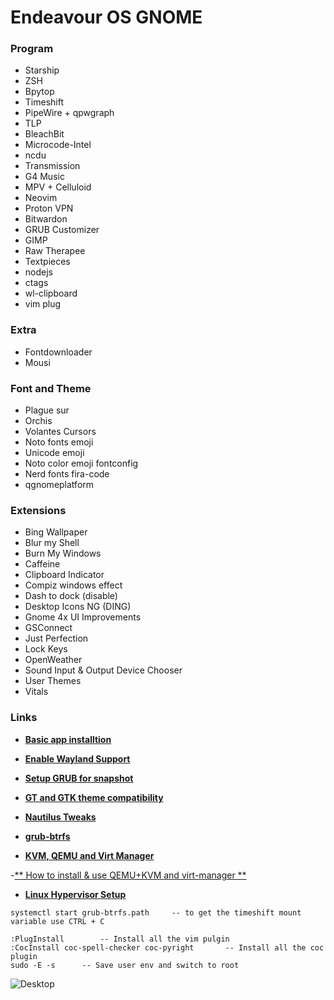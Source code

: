 # Endeavour OS GNOME

### Program

- Starship
- ZSH
- Bpytop
- Timeshift
- PipeWire + qpwgraph
- TLP
- BleachBit
- Microcode-Intel
- ncdu
- Transmission
- G4 Music
- MPV + Celluloid
- Neovim
- Proton VPN
- Bitwardon
- GRUB Customizer
- GIMP
- Raw Therapee
- Textpieces
-  nodejs 
- ctags 
- wl-clipboard
- vim plug

### Extra

- Fontdownloader
- Mousi

### Font and Theme
- Plague sur
- Orchis
- Volantes Cursors
- Noto fonts emoji
- Unicode emoji
- Noto color emoji fontconfig
- Nerd fonts fira-code
- qgnomeplatform

### Extensions
- Bing Wallpaper
- Blur my Shell
- Burn My Windows
- Caffeine 
- Clipboard Indicator 
- Compiz windows effect
- Dash to dock (disable)
- Desktop Icons NG (DING) 
- Gnome 4x UI Improvements
- GSConnect 
- Just Perfection 
- Lock Keys
- OpenWeather 
- Sound Input & Output Device Chooser 
- User Themes 
- Vitals

### Links
- [**Basic app installtion**](https://www.youtube.com/watch?v=8ORIVRKZnwQ "15 Things You MUST DO After Installing EndeavourOS")

- [**Enable Wayland Support**](https://forum.endeavouros.com/t/enable-wayland-gnome-gdm-with-nvidia-and-make-gestures-suspend-work/31621 "# [Enable wayland Gnome/GDM with Nvidia and make gestures+suspend work](https://forum.endeavouros.com/t/enable-wayland-gnome-gdm-with-nvidia-and-make-gestures-suspend-work/31621)")

- [**Setup GRUB for snapshot**](https://www.youtube.com/watch?v=6wUtRkEWBwE&t=349s "#   
How To: GRUB-BTRFS Snapshot Booting on Arch Linux Systems")

- [**GT and GTK theme compatibility**](https://wiki.archlinux.org/title/Uniform_look_for_Qt_and_GTK_applications "# Uniform look for Qt and GTK applications")

- [**Nautilus Tweaks**](https://www.youtube.com/watch?v=wp6iKDiBfc8&t=983s "10 Tweaks To Make Nautilus/Files Better | Workflow | Productivity")

- [**grub-btrfs**](https://github.com/Antynea/grub-btrfs "grub-btrfs")

- [**KVM, QEMU and Virt Manager**](https://computingforgeeks.com/install-kvm-qemu-virt-manager-arch-manjar)

-[** How to install & use QEMU+KVM and virt-manager **](https://www.youtube.com/watch?v=2SdSiJTGKLM)

- [**Linux Hypervisor Setup**](https://www.youtube.com/watch?v=HfNKpT2jo7U&t=79s)

````
systemctl start grub-btrfs.path 	-- to get the timeshift mount variable use CTRL + C
````

````
:PlugInstall 		-- Install all the vim pulgin 
:CocInstall coc-spell-checker coc-pyright 		-- Install all the coc plugin 
sudo -E -s      -- Save user env and switch to root
````

![Desktop](https://i.redd.it/riu2urpqy2f91.png)

